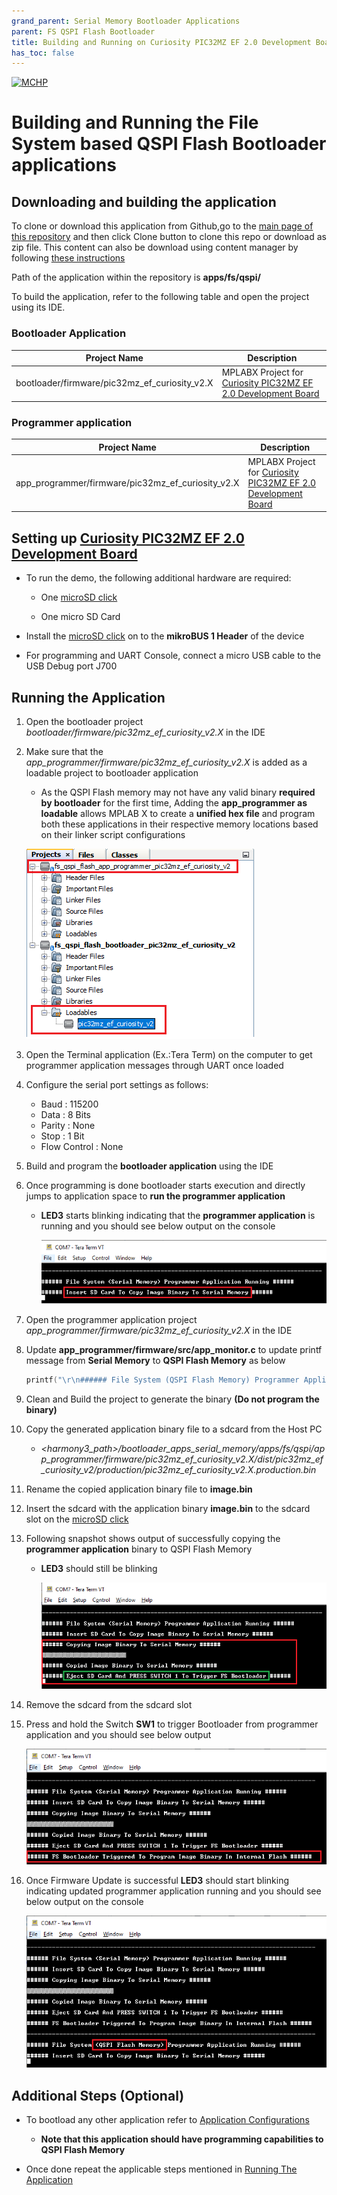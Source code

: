 ```yaml
---
grand_parent: Serial Memory Bootloader Applications
parent: FS QSPI Flash Bootloader
title: Building and Running on Curiosity PIC32MZ EF 2.0 Development Board
has_toc: false
---
```


[![MCHP](https://www.microchip.com/ResourcePackages/Microchip/assets/dist/images/logo.png)](https://www.microchip.com)

# Building and Running the File System based QSPI Flash Bootloader applications

## Downloading and building the application

To clone or download this application from Github,go to the [main page of this repository](https://github.com/Microchip-MPLAB-Harmony/bootloader_apps_serial_memory) and then click Clone button to clone this repo or download as zip file. This content can also be download using content manager by following [these instructions](https://github.com/Microchip-MPLAB-Harmony/contentmanager/wiki)

Path of the application within the repository is **apps/fs/qspi/**

To build the application, refer to the following table and open the project using its IDE.

### Bootloader Application

| Project Name      | Description                                    |
| ----------------- | ---------------------------------------------- |
| bootloader/firmware/pic32mz_ef_curiosity_v2.X    | MPLABX Project for [Curiosity PIC32MZ EF 2.0 Development Board](https://www.microchip.com/developmenttools/ProductDetails/DM320209)|


### Programmer application

| Project Name      | Description                                    |
| ----------------- | ---------------------------------------------- |
| app_programmer/firmware/pic32mz_ef_curiosity_v2.X    | MPLABX Project for [Curiosity PIC32MZ EF 2.0 Development Board](https://www.microchip.com/developmenttools/ProductDetails/DM320209)|


## Setting up [Curiosity PIC32MZ EF 2.0 Development Board](https://www.microchip.com/developmenttools/ProductDetails/DM320209)

- To run the demo, the following additional hardware are required:
    - One [microSD click](https://www.mikroe.com/microsd-click)

    - One micro SD Card

- Install the [microSD click](https://www.mikroe.com/microsd-click) on to the **mikroBUS 1 Header** of the device

- For programming and UART Console, connect a micro USB cable to the USB Debug port J700

## Running the Application

1. Open the bootloader project *bootloader/firmware/pic32mz_ef_curiosity_v2.X* in the IDE

2. Make sure that the *app_programmer/firmware/pic32mz_ef_curiosity_v2.X* is added as a loadable project to bootloader application
    - As the QSPI Flash memory may not have any valid binary **required by bootloader** for the first time, Adding the **app_programmer as loadable** allows MPLAB X to create a **unified hex file** and program both these applications in their respective memory locations based on their linker script configurations

    ![mplab_loadable_pic32mz_ef_curiosity_v2](./images/mplab_loadable_pic32mz_ef_curiosity_v2.png)

3. Open the Terminal application (Ex.:Tera Term) on the computer to get programmer application messages through UART once loaded
4. Configure the serial port settings as follows:
    - Baud : 115200
    - Data : 8 Bits
    - Parity : None
    - Stop : 1 Bit
    - Flow Control : None

5. Build and program the **bootloader application** using the IDE

6. Once programming is done bootloader starts execution and directly jumps to application space to **run the programmer application**
    - **LED3** starts blinking indicating that the **programmer application** is running and you should see below output on the console

        ![fs_serial_mem_console_bootup](./images/fs_serial_mem_console_bootup.png)

7. Open the programmer application project *app_programmer/firmware/pic32mz_ef_curiosity_v2.X* in the IDE

8. Update **app_programmer/firmware/src/app_monitor.c** to update printf message from **Serial Memory** to **QSPI Flash Memory** as below

    ```c
    printf("\r\n###### File System (QSPI Flash Memory) Programmer Application Running ######\r\n");
    ```

9. Clean and Build the project to generate the binary **(Do not program the binary)**

10. Copy the generated application binary file to a sdcard from the Host PC
    - *\<harmony3_path\>/bootloader_apps_serial_memory/apps/fs/qspi/app_programmer/firmware/pic32mz_ef_curiosity_v2.X/dist/pic32mz_ef_curiosity_v2/production/pic32mz_ef_curiosity_v2.X.production.bin*

11. Rename the copied application binary file to **image.bin**

12. Insert the sdcard with the application binary **image.bin** to the sdcard slot on the [microSD click](https://www.mikroe.com/microsd-click)

13. Following snapshot shows output of successfully copying the **programmer application** binary to QSPI Flash Memory
    - **LED3** should still be blinking

        ![fs_serial_mem_console_copying_pic32mz](./images/fs_serial_mem_console_copying_pic32mz.png)

14. Remove the sdcard from the sdcard slot

15. Press and hold the Switch **SW1** to trigger Bootloader from programmer application and you should see below output

    ![fs_serial_mem_console_trigger_pic32mz](./images/fs_serial_mem_console_trigger_pic32mz.png)

11. Once Firmware Update is successful **LED3** should start blinking indicating updated programmer application running and you should see below output on the console

    ![fs_serial_mem_console_updated_pic32mz](./images/fs_serial_mem_console_updated_pic32mz.png)

## Additional Steps (Optional)
- To bootload any other application refer to [Application Configurations](../../../docs/readme_configure_application_pic32m.md)
    - **Note that this application should have programming capabilities to QSPI Flash Memory**

- Once done repeat the applicable steps mentioned in [Running The Application](#running-the-application)
